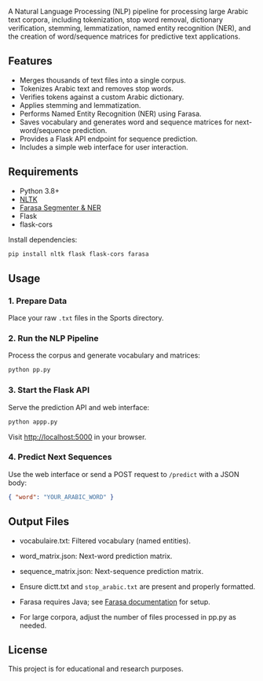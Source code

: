 A Natural Language Processing (NLP) pipeline for processing large Arabic text corpora, including tokenization, stop word removal, dictionary verification, stemming, lemmatization, named entity recognition (NER), and the creation of word/sequence matrices for predictive text applications.

## Features

- Merges thousands of text files into a single corpus.
- Tokenizes Arabic text and removes stop words.
- Verifies tokens against a custom Arabic dictionary.
- Applies stemming and lemmatization.
- Performs Named Entity Recognition (NER) using Farasa.
- Saves vocabulary and generates word and sequence matrices for next-word/sequence prediction.
- Provides a Flask API endpoint for sequence prediction.
- Includes a simple web interface for user interaction.

## Requirements

- Python 3.8+
- [NLTK](https://www.nltk.org/)
- [Farasa Segmenter & NER](https://github.com/mawdoo3/farasa)
- Flask
- flask-cors

Install dependencies:
```sh
pip install nltk flask flask-cors farasa
```

## Usage

### 1. Prepare Data

Place your raw `.txt` files in the Sports directory.

### 2. Run the NLP Pipeline

Process the corpus and generate vocabulary and matrices:
```sh
python pp.py
```

### 3. Start the Flask API

Serve the prediction API and web interface:
```sh
python appp.py
```
Visit [http://localhost:5000](http://localhost:5000) in your browser.

### 4. Predict Next Sequences

Use the web interface or send a POST request to `/predict` with a JSON body:
```json
{ "word": "YOUR_ARABIC_WORD" }
```

## Output Files

- vocabulaire.txt: Filtered vocabulary (named entities).
- word_matrix.json: Next-word prediction matrix.
- sequence_matrix.json: Next-sequence prediction matrix.

- Ensure dictt.txt and `stop_arabic.txt` are present and properly formatted.
- Farasa requires Java; see [Farasa documentation](https://github.com/mawdoo3/farasa) for setup.
- For large corpora, adjust the number of files processed in pp.py as needed.

## License

This project is for educational and research purposes.
